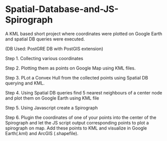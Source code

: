 # Spatial-Database-and-JS-Spirograph
A KML based short project where coordinates were plotted on Google Earth and spatial DB queries were executed. 

(DB Used: PostGRE DB with PostGIS extension)

Step 1. Collecting various coordinates 

Step 2. Plotting them as points on Google Map using KML files.

Step 3. PLot a Convex Hull from the collected points using Spatial DB querying and KML.

Step 4. Using Spatial DB queries find 5 nearest neighbours of a center node and plot them on Google Earth using KML file

Step 5. Using Javascript create a Spirograph 

Step 6. Plugin the coordinates of one of your points into the center of the Spirograph and let the JS script output corresponding points to plot a spirograph on map. Add these points to KML and visualize in Google Earth(.kml) and ArcGIS (.shapefile).


